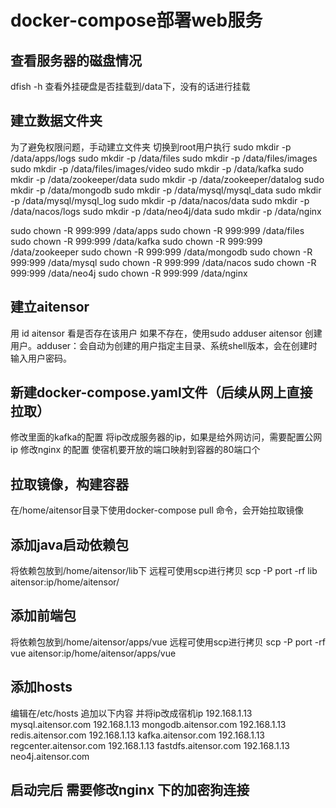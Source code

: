 # docker-compose部署web服务
## 查看服务器的磁盘情况
dfish -h 查看外挂硬盘是否挂载到/data下，没有的话进行挂载
## 建立数据文件夹
为了避免权限问题，手动建立文件夹
切换到root用户执行
sudo mkdir -p /data/apps/logs
sudo mkdir -p /data/files
sudo mkdir -p /data/files/images
sudo mkdir -p /data/files/images/video
sudo mkdir -p /data/kafka
sudo mkdir -p /data/zookeeper/data
sudo mkdir -p /data/zookeeper/datalog
sudo mkdir -p /data/mongodb
sudo mkdir -p /data/mysql/mysql_data
sudo mkdir -p /data/mysql/mysql_log
sudo mkdir -p /data/nacos/data
sudo mkdir -p /data/nacos/logs
sudo mkdir -p /data/neo4j/data
sudo mkdir -p /data/nginx

sudo chown -R 999:999 /data/apps
sudo chown -R 999:999 /data/files
sudo chown -R 999:999 /data/kafka
sudo chown -R 999:999 /data/zookeeper
sudo chown -R 999:999 /data/mongodb
sudo chown -R 999:999 /data/mysql
sudo chown -R 999:999 /data/nacos
sudo chown -R 999:999 /data/neo4j
sudo chown -R 999:999 /data/nginx
## 建立aitensor
用 id aitensor 看是否存在该用户
如果不存在，使用sudo adduser aitensor 创建用户。adduser：会自动为创建的用户指定主目录、系统shell版本，会在创建时输入用户密码。

## 新建docker-compose.yaml文件（后续从网上直接拉取）
修改里面的kafka的配置 将ip改成服务器的ip，如果是给外网访问，需要配置公网ip
修改nginx 的配置 使宿机要开放的端口映射到容器的80端口个

## 拉取镜像，构建容器
在/home/aitensor目录下使用docker-compose pull 命令，会开始拉取镜像

## 添加java启动依赖包
将依赖包放到/home/aitensor/lib下
远程可使用scp进行拷贝
scp -P port -rf lib aitensor:ip/home/aitensor/

## 添加前端包
将依赖包放到/home/aitensor/apps/vue
远程可使用scp进行拷贝
scp -P port -rf vue aitensor:ip/home/aitensor/apps/vue

## 添加hosts
编辑在/etc/hosts 追加以下内容 并将ip改成宿机ip
192.168.1.13       mysql.aitensor.com
192.168.1.13      mongodb.aitensor.com
192.168.1.13      redis.aitensor.com
192.168.1.13   kafka.aitensor.com
192.168.1.13    regcenter.aitensor.com
192.168.1.13    fastdfs.aitensor.com
192.168.1.13    neo4j.aitensor.com











## 启动完后 需要修改nginx 下的加密狗连接


